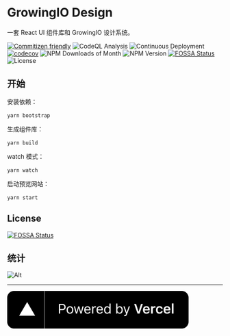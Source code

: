 # GrowingIO Design

一套 React UI 组件库和 GrowingIO 设计系统。

[![Commitizen friendly](https://img.shields.io/badge/commitizen-friendly-brightgreen.svg)](https://commitizen.github.io/cz-cli/)
![CodeQL Analysis](https://github.com/growingio/gio-design/workflows/CodeQL%20Analysis/badge.svg)
![Continuous Deployment](https://github.com/growingio/gio-design/workflows/Continuous%20Deployment/badge.svg?branch=master)
[![codecov](https://codecov.io/gh/growingio/gio-design/branch/master/graph/badge.svg?token=9KSBW04X3Z)](https://codecov.io/gh/growingio/gio-design)
![NPM Downloads of Month](https://img.shields.io/npm/dm/@gio-design/components)
![NPM Version](https://img.shields.io/npm/v/@gio-design/components)
[![FOSSA Status](https://app.fossa.com/api/projects/git%2Bgithub.com%2Fgrowingio%2Fgio-design.svg?type=shield)](https://app.fossa.com/projects/git%2Bgithub.com%2Fgrowingio%2Fgio-design?ref=badge_shield)
![License](https://img.shields.io/github/license/growingio/gio-design)

## 开始

安装依赖：

```
yarn bootstrap
```

生成组件库：

```
yarn build
```

watch 模式：

```
yarn watch
```

启动预览网站：

```
yarn start
```

## License

[![FOSSA Status](https://app.fossa.com/api/projects/git%2Bgithub.com%2Fgrowingio%2Fgio-design.svg?type=large)](https://app.fossa.com/projects/git%2Bgithub.com%2Fgrowingio%2Fgio-design?ref=badge_large)

## 统计

![Alt](https://repobeats.axiom.co/api/embed/d97950a5273fc1c63612f4e41aae8c653311ed06.svg 'Repobeats analytics image')

---

[![Powered by Vercel](public/powered-by-vercel.svg)][vercel]

[vercel]: https://vercel.com/?utm_source=gio-design&utm_campaign=oss
